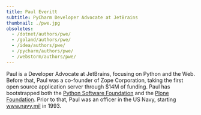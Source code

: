 ```yaml
---
title: Paul Everitt
subtitle: PyCharm Developer Advocate at JetBrains
thumbnail: ./pwe.jpg
obsoletes:
  - /dotnet/authors/pwe/
  - /goland/authors/pwe/
  - /idea/authors/pwe/
  - /pycharm/authors/pwe/
  - /webstorm/authors/pwe/
---
```


Paul is a Developer Advocate at JetBrains, focusing on Python and the Web. Before that, Paul
was a co-founder of Zope Corporation, taking the first open source
application server through $14M of funding. Paul has bootstrapped both
the [Python Software Foundation](https://www.python.org/psf/) and the [Plone Foundation](https://plone.org/foundation). Prior to that,
Paul was an officer in the US Navy, starting www.navy.mil in 1993.
